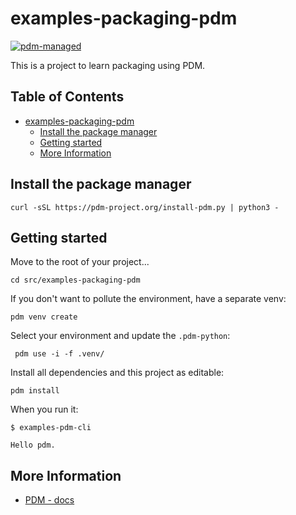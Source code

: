 # examples-packaging-pdm

[![pdm-managed](https://img.shields.io/endpoint?url=https%3A%2F%2Fcdn.jsdelivr.net%2Fgh%2Fpdm-project%2F.github%2Fbadge.json)](https://pdm-project.org)

This is a project to learn packaging using PDM.

## Table of Contents <!-- omit in toc -->

- [examples-packaging-pdm](#examples-packaging-pdm)
  - [Install the package manager](#install-the-package-manager)
  - [Getting started](#getting-started)
  - [More Information](#more-information)


## Install the package manager 

```shell
curl -sSL https://pdm-project.org/install-pdm.py | python3 -
```

## Getting started

Move to the root of your project...

```shell
cd src/examples-packaging-pdm
```

If you don't want to pollute the environment, have a separate venv:

```shell
pdm venv create 
```

Select your environment and update the `.pdm-python`:

```shell
 pdm use -i -f .venv/
```

Install all dependencies and this project as editable:

```shell
pdm install
```

When you run it:

```console
$ examples-pdm-cli

Hello pdm.
```


## More Information

- [PDM - docs](/docs/packaging/pdm.md)
